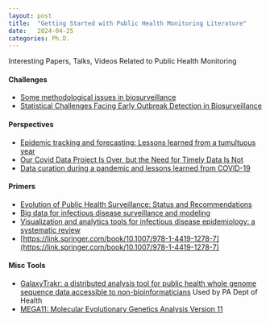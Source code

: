 ```yaml
---
layout: post
title:  "Getting Started with Public Health Monitoring Literature"
date:   2024-04-25 
categories: Ph.D. 
---
```

Interesting Papers, Talks, Videos Related to Public Health Monitoring 


#### Challenges
- [Some methodological issues in biosurveillance](https://onlinelibrary.wiley.com/doi/abs/10.1002/sim.3880)
- [Statistical Challenges Facing Early Outbreak Detection in Biosurveillance](https://www.tandfonline.com/doi/abs/10.1198/TECH.2010.06134)

#### Perspectives
- [Epidemic tracking and forecasting: Lessons learned from a tumultuous year](https://www.pnas.org/doi/abs/10.1073/pnas.2111456118)
- [Our Covid Data Project Is Over, but the Need for Timely Data Is Not](https://www.nytimes.com/2023/04/30/opinion/pandemic-virus-response.html)
- [Data curation during a pandemic and lessons learned from COVID-19](https://www.nature.com/articles/s43588-020-00015-6)


#### Primers
- [Evolution of Public Health Surveillance: Status and Recommendations](https://www.ncbi.nlm.nih.gov/pmc/articles/PMC5425897/)
- [Big data for infectious disease surveillance and modeling](https://academic.oup.com/jid/article/214/suppl_4/S375/2527914)
- [Visualization and analytics tools for infectious disease epidemiology: a systematic review](https://www.sciencedirect.com/science/article/pii/S1532046414000914)
- [https://link.springer.com/book/10.1007/978-1-4419-1278-7](https://link.springer.com/book/10.1007/978-1-4419-1278-7)

#### Misc Tools
- [GalaxyTrakr: a distributed analysis tool for public health whole genome sequence data accessible to non-bioinformaticians](https://bmcgenomics.biomedcentral.com/articles/10.1186/s12864-021-07405-8) Used by PA Dept of Health
- [MEGA11: Molecular Evolutionary Genetics Analysis Version 11](https://academic.oup.com/mbe/article/38/7/3022/6248099)


